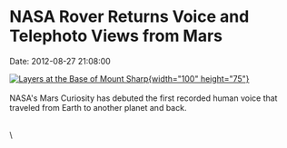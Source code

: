 NASA Rover Returns Voice and Telephoto Views from Mars
======================================================

Date: 2012-08-27 21:08:00

[![Layers at the Base of Mount
Sharp](http://www.jpl.nasa.gov/images/msl/20120827/pia16105u-th.jpg){width="100"
height="75"}](http://www.jpl.nasa.gov/news/news.cfm?release=2012-260&rn=news.xml&rst=3490)\
\
NASA\'s Mars Curiosity has debuted the first recorded human voice that
traveled from Earth to another planet and back.

\
\
